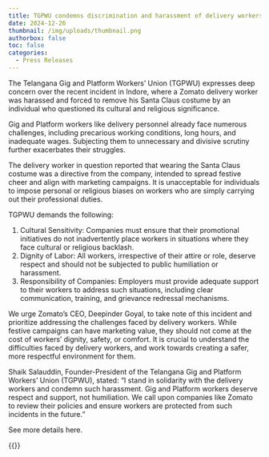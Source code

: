 ```yaml
---
title: TGPWU condemns discrimination and harassment of delivery workers over costume choice
date: 2024-12-26
thumbnail: /img/uploads/thumbnail.png
authorbox: false
toc: false
categories:
  - Press Releases
---
```

The Telangana Gig and Platform Workers’ Union (TGPWU) expresses deep concern over the recent incident in Indore, where a Zomato delivery worker was harassed and forced to remove his Santa Claus costume by an individual who questioned its cultural and religious significance.

<!--more-->

Gig and Platform workers like delivery personnel already face numerous challenges, including precarious working conditions, long hours, and inadequate wages. Subjecting them to unnecessary and divisive scrutiny further exacerbates their struggles.

The delivery worker in question reported that wearing the Santa Claus costume was a directive from the company, intended to spread festive cheer and align with marketing campaigns. It is unacceptable for individuals to impose personal or religious biases on workers who are simply carrying out their professional duties.

TGPWU demands the following:

1. Cultural Sensitivity: Companies must ensure that their promotional initiatives do not inadvertently place workers in situations where they face cultural or religious backlash.
2. Dignity of Labor: All workers, irrespective of their attire or role, deserve respect and should not be subjected to public humiliation or harassment.
3. Responsibility of Companies: Employers must provide adequate support to their workers to address such situations, including clear communication, training, and grievance redressal mechanisms.

We urge Zomato’s CEO, Deepinder Goyal, to take note of this incident and prioritize addressing the challenges faced by delivery workers. While festive campaigns can have marketing value, they should not come at the cost of workers’ dignity, safety, or comfort. It is crucial to understand the difficulties faced by delivery workers, and work towards creating a safer, more respectful environment for them.

Shaik Salauddin, Founder-President of the Telangana Gig and Platform Workers’ Union (TGPWU), stated: “I stand in solidarity with the delivery workers and condemn such harassment. Gig and Platform workers deserve respect and support, not humiliation. We call upon companies like Zomato to review their policies and ensure workers are protected from such incidents in the future.”

See more details here. 

{{<x user="TGPWU" id="1872211564851515764" >}}

